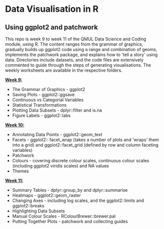 # Data Visualisation in R
## Using ggplot2 and patchwork 
This repo is week 9 to week 11 of the QMUL Data Science and Coding module, using R. The content ranges from the grammar of graphics, gradually builds up ggplot2 code using a range and combination of geoms, implements the patchwork package, and explains how to 'tell a story' using data. Directories include datasets, and the code files are extensively commented to guide through the steps of generating visualisations. The weekly worksheets are available in the respective folders.


[**Week 9:**](https://096ad93a8da14d67bb7e8a2474ee3661.app.posit.cloud/file_show?path=%2Fcloud%2Fproject%2FWorkshop9_v2.html)
- The Grammar of Graphics - ggplot2
- Saving Plots - ggplot2::ggsave
- Continuous vs Categorial Variables
- Statistical Transformations
- Plotting Data Subsets - dplyr::filter and is.na
- Figure Labels - ggplot2::labs

[**Week 10:**](https://f8fcfde349fb496e84a835435bbc75e5.app.posit.cloud/file_show?path=%2Fcloud%2Fproject%2FWorkshop10.html)
- Annotating Data Points - ggplot2::geom_text
- Facets - ggplot2:: facet_wrap (takes a number of plots and 'wraps' them into a grid) and ggplot2::facet_grid (defined by row and column faceting variables)
- Patchwork
- Colours - covering discrete colour scales, continuous colour scales (including ggplot2 viridis scales) and NA values
- Themes

[**Week 11:**](https://ac0a9ddcae354d81a8cabd9d3b03f3e7.app.posit.cloud/file_show?path=%2Fcloud%2Fproject%2FWorkshop11.html)
- Summary Tables - dplyr::group_by and dplyr::summarise
- Heatmaps - ggplot2::geom_raster
- Changing Axes - including log scales, and the ggplot2::limits and ggplot2::breaks 
- Highlighting Data Subsets 
- Manual Colour Scales - RColourBrewer::brewer.pal
- Putting Together Plots - patchwork and collecting guides
